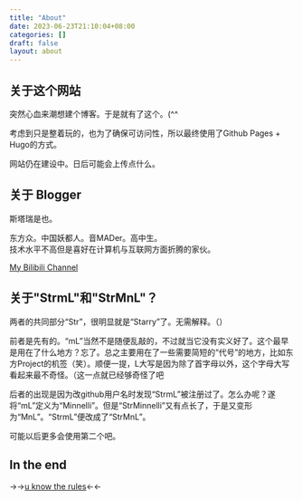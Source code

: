```yaml
---
title: "About"
date: 2023-06-23T21:10:04+08:00
categories: []
draft: false
layout: about
---
```


## 关于这个网站

突然心血来潮想建个博客。于是就有了这个。(^^

考虑到只是整着玩的，也为了确保可访问性，所以最终使用了Github Pages + Hugo的方式。

网站仍在建设中。日后可能会上传点什么。
<br>

## 关于 Blogger

斯塔瑞是也。

东方众。中国妖都人。音MADer。高中生。  
技术水平不高但是喜好在计算机与互联网方面折腾的家伙。

[My Bilibili Channel](https://b23.tv/5250T8l)
<br>

## 关于"StrmL"和"StrMnL"？

两者的共同部分“Str”，很明显就是“Starry”了。无需解释。（）

前者是先有的。“mL”当然不是随便乱敲的，不过就当它没有实义好了。这个最早是用在了什么地方？忘了。总之主要用在了一些需要简短的“代号”的地方，比如东方Project的机签（笑）。顺便一提，L大写是因为除了首字母以外，这个字母大写看起来最不奇怪。（这一点就已经够奇怪了吧

后者的出现是因为改github用户名时发现“StrmL”被注册过了。怎么办呢？遂将“mL”定义为“Minnelli”。但是“StrMinnelli”又有点长了，于是又变形为“MnL”。“StrmL”便改成了“StrMnL”。

可能以后更多会使用第二个吧。
<br>

## In the end

→→[u know the rules](https://vdse.bdstatic.com//192d9a98d782d9c74c96f09db9378d93.mp4)←←

